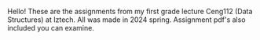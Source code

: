 Hello!
These are the assignments from my first grade lecture Ceng112 (Data Structures) at Iztech.
All was made in 2024 spring.
Assignment pdf's also included you can examine.

